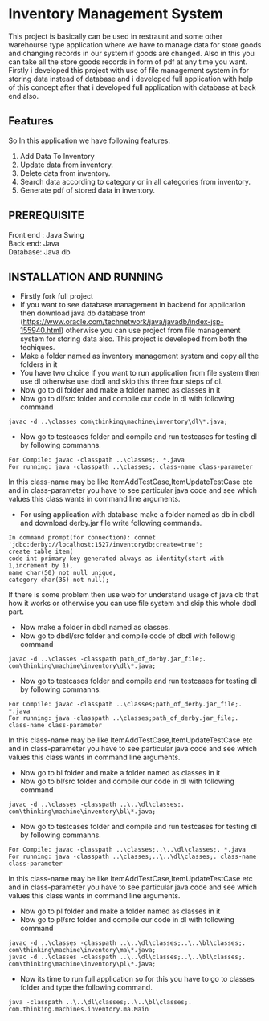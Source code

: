 # Inventory Management System
This project is basically can be used in restraunt and some other warehourse type application where we have to manage data for store goods and changing records in our system if goods are changed. Also in this you can take all the store goods records in form of pdf at any time you want. Firstly i developed this project with use of file management system in for storing data instead of database and i developed full application with help of this concept after that i developed full application with database at back end also.

## Features

So In this application we have following features:

1) Add Data To Inventory
2) Update data from inventory.
3) Delete data from inventory.
4) Search data according to category or in all categories from inventory.
5) Generate pdf of stored data in inventory.

## PREREQUISITE
Front end : Java Swing  
Back end: Java  
Database: Java db  

## INSTALLATION AND RUNNING 
* Firstly fork full project
* If you want to see database management in backend for application then download java db database from (https://www.oracle.com/technetwork/java/javadb/index-jsp-155940.html) otherwise you can use project from file management system for storing data also. This project is developed from both the techiques.
* Make a folder named as inventory management system and copy all the folders in it
* You have two choice if you want to run application from file system then use dl otherwise use dbdl and skip this three four steps of dl.
* Now go to dl folder and make a folder named as classes in it
* Now go to dl/src folder and compile our code in dl with following command
```
javac -d ..\classes com\thinking\machine\inventory\dl\*.java;
```
* Now go to testcases folder and compile and run testcases for testing dl by following commanns.
```
For Compile: javac -classpath ..\classes;. *.java
For running: java -classpath ..\classes;. class-name class-parameter
```
In this class-name may be like ItemAddTestCase,ItemUpdateTestCase etc and in class-parameter you have to see particular java code and see which values this class wants in command line arguments.
* For using application with database make a folder named as db in dbdl and download derby.jar file write following commands.
```
In command prompt(for connection): connet 'jdbc:derby://localhost:1527/inventorydb;create=true';
create table item(
code int primary key generated always as identity(start with 1,increment by 1),
name char(50) not null unique,
category char(35) not null);
```
If there is some problem then use web for understand usage of java db that how it works or otherwise you can use file system and skip this whole dbdl part.
* Now make a folder in dbdl named as classes.
* Now go to dbdl/src folder and compile code of dbdl with followig command
```
javac -d ..\classes -classpath path_of_derby.jar_file;. com\thinking\machine\inventory\dl\*.java;
```
* Now go to testcases folder and compile and run testcases for testing dl by following commanns.
```
For Compile: javac -classpath ..\classes;path_of_derby.jar_file;. *.java
For running: java -classpath ..\classes;path_of_derby.jar_file;. class-name class-parameter
```
In this class-name may be like ItemAddTestCase,ItemUpdateTestCase etc and in class-parameter you have to see particular java code and see which values this class wants in command line arguments.

* Now go to bl folder and make a folder named as classes in it
* Now go to bl/src folder and compile our code in dl with following command
```
javac -d ..\classes -classpath ..\..\dl\classes;. com\thinking\machine\inventory\bl\*.java;
```
* Now go to testcases folder and compile and run testcases for testing dl by following commanns.
```
For Compile: javac -classpath ..\classes;..\..\dl\classes;. *.java
For running: java -classpath ..\classes;..\..\dl\classes;. class-name class-parameter
```
In this class-name may be like ItemAddTestCase,ItemUpdateTestCase etc and in class-parameter you have to see particular java code and see which values this class wants in command line arguments.
* Now go to pl folder and make a folder named as classes in it
* Now go to pl/src folder and compile our code in dl with following command
```
javac -d ..\classes -classpath ..\..\dl\classes;..\..\bl\classes;. com\thinking\machine\inventory\ma\*.java;
javac -d ..\classes -classpath ..\..\dl\classes;..\..\bl\classes;. com\thinking\machine\inventory\pl\*.java;
```
* Now its time to run full application so for this you have to go to classes folder and type the following command.
```
java -classpath ..\..\dl\classes;..\..\bl\classes;. com.thinking.machines.inventory.ma.Main
```
